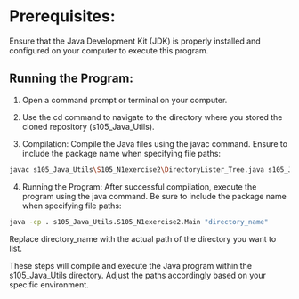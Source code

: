 # Prerequisites:
Ensure that the Java Development Kit (JDK) is properly installed and configured on your computer to execute this program.

## Running the Program:

1. Open a command prompt or terminal on your computer.

2. Use the cd command to navigate to the directory where you stored the cloned repository (s105_Java_Utils).

3. Compilation:
Compile the Java files using the javac command. Ensure to include the package name when specifying file paths: 

```sh
javac s105_Java_Utils\S105_N1exercise2\DirectoryLister_Tree.java s105_Java_Utils\S105_N1exercise2\Main.java
```

4. Running the Program:
After successful compilation, execute the program using the java command. Be sure to include the package name when specifying file paths:

```sh
java -cp . s105_Java_Utils.S105_N1exercise2.Main "directory_name"
```

Replace directory_name with the actual path of the directory you want to list.

These steps will compile and execute the Java program within the s105_Java_Utils directory. Adjust the paths accordingly based on your specific environment.